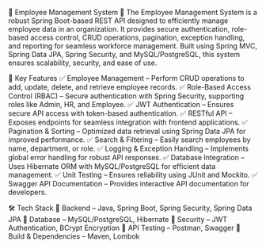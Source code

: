 📌 Employee Management System 🚀
The Employee Management System is a robust Spring Boot-based REST API designed to efficiently manage employee data in an organization. It provides secure authentication, role-based access control, CRUD operations, pagination, exception handling, and reporting for seamless workforce management. Built using Spring MVC, Spring Data JPA, Spring Security, and MySQL/PostgreSQL, this system ensures scalability, security, and ease of use.

🎯 Key Features
✅ Employee Management – Perform CRUD operations to add, update, delete, and retrieve employee records.
✅ Role-Based Access Control (RBAC) – Secure authentication with Spring Security, supporting roles like Admin, HR, and Employee.
✅ JWT Authentication – Ensures secure API access with token-based authentication.
✅ RESTful API – Exposes endpoints for seamless integration with frontend applications.
✅ Pagination & Sorting – Optimized data retrieval using Spring Data JPA for improved performance.
✅ Search & Filtering – Easily search employees by name, department, or role.
✅ Logging & Exception Handling – Implements global error handling for robust API responses.
✅ Database Integration – Uses Hibernate ORM with MySQL/PostgreSQL for efficient data management.
✅ Unit Testing – Ensures reliability using JUnit and Mockito.
✅ Swagger API Documentation – Provides interactive API documentation for developers.

🛠️ Tech Stack
🔹 Backend – Java, Spring Boot, Spring Security, Spring Data JPA
🔹 Database – MySQL/PostgreSQL, Hibernate
🔹 Security – JWT Authentication, BCrypt Encryption
🔹 API Testing – Postman, Swagger
🔹 Build & Dependencies – Maven, Lombok
